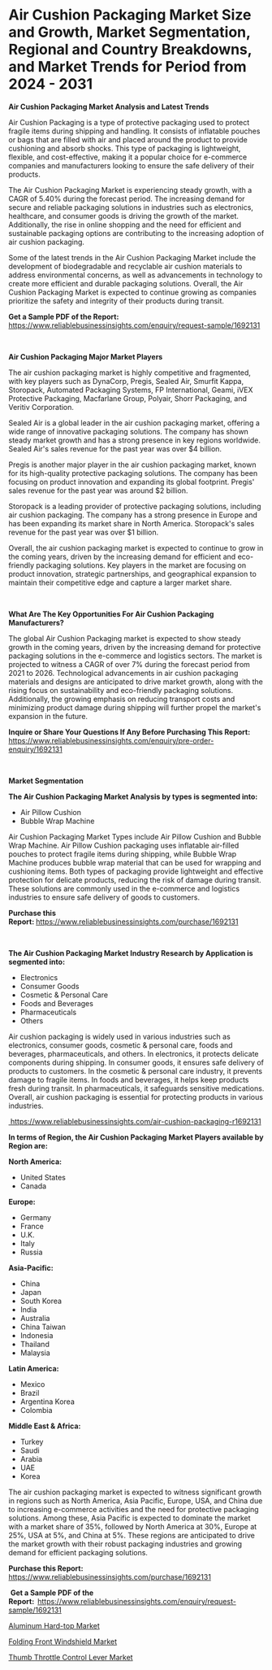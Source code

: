 <p><h1>Air Cushion Packaging Market Size and Growth, Market Segmentation, Regional and Country Breakdowns, and Market Trends for Period from 2024 -  2031</h1></p><p><strong>Air Cushion Packaging Market Analysis and Latest Trends</strong></p>
<p><p>Air Cushion Packaging is a type of protective packaging used to protect fragile items during shipping and handling. It consists of inflatable pouches or bags that are filled with air and placed around the product to provide cushioning and absorb shocks. This type of packaging is lightweight, flexible, and cost-effective, making it a popular choice for e-commerce companies and manufacturers looking to ensure the safe delivery of their products.</p><p>The Air Cushion Packaging Market is experiencing steady growth, with a CAGR of 5.40% during the forecast period. The increasing demand for secure and reliable packaging solutions in industries such as electronics, healthcare, and consumer goods is driving the growth of the market. Additionally, the rise in online shopping and the need for efficient and sustainable packaging options are contributing to the increasing adoption of air cushion packaging.</p><p>Some of the latest trends in the Air Cushion Packaging Market include the development of biodegradable and recyclable air cushion materials to address environmental concerns, as well as advancements in technology to create more efficient and durable packaging solutions. Overall, the Air Cushion Packaging Market is expected to continue growing as companies prioritize the safety and integrity of their products during transit.</p></p>
<p><strong>Get a Sample PDF of the Report:&nbsp;</strong> <a href="https://www.reliablebusinessinsights.com/enquiry/request-sample/1692131">https://www.reliablebusinessinsights.com/enquiry/request-sample/1692131</a></p>
<p>&nbsp;</p>
<p><strong>Air Cushion Packaging Major Market Players</strong></p>
<p><p>The air cushion packaging market is highly competitive and fragmented, with key players such as DynaCorp, Pregis, Sealed Air, Smurfit Kappa, Storopack, Automated Packaging Systems, FP International, Geami, iVEX Protective Packaging, Macfarlane Group, Polyair, Shorr Packaging, and Veritiv Corporation.</p><p>Sealed Air is a global leader in the air cushion packaging market, offering a wide range of innovative packaging solutions. The company has shown steady market growth and has a strong presence in key regions worldwide. Sealed Air's sales revenue for the past year was over $4 billion.</p><p>Pregis is another major player in the air cushion packaging market, known for its high-quality protective packaging solutions. The company has been focusing on product innovation and expanding its global footprint. Pregis' sales revenue for the past year was around $2 billion.</p><p>Storopack is a leading provider of protective packaging solutions, including air cushion packaging. The company has a strong presence in Europe and has been expanding its market share in North America. Storopack's sales revenue for the past year was over $1 billion.</p><p>Overall, the air cushion packaging market is expected to continue to grow in the coming years, driven by the increasing demand for efficient and eco-friendly packaging solutions. Key players in the market are focusing on product innovation, strategic partnerships, and geographical expansion to maintain their competitive edge and capture a larger market share.</p></p>
<p>&nbsp;</p>
<p><strong>What Are The Key Opportunities For Air Cushion Packaging Manufacturers?</strong></p>
<p><p>The global Air Cushion Packaging market is expected to show steady growth in the coming years, driven by the increasing demand for protective packaging solutions in the e-commerce and logistics sectors. The market is projected to witness a CAGR of over 7% during the forecast period from 2021 to 2026. Technological advancements in air cushion packaging materials and designs are anticipated to drive market growth, along with the rising focus on sustainability and eco-friendly packaging solutions. Additionally, the growing emphasis on reducing transport costs and minimizing product damage during shipping will further propel the market's expansion in the future.</p></p>
<p><strong>Inquire or Share Your Questions If Any Before Purchasing This Report:</strong> <a href="https://www.reliablebusinessinsights.com/enquiry/pre-order-enquiry/1692131">https://www.reliablebusinessinsights.com/enquiry/pre-order-enquiry/1692131</a></p>
<p>&nbsp;</p>
<p><strong>Market Segmentation</strong></p>
<p><strong>The Air Cushion Packaging Market Analysis by types is segmented into:</strong></p>
<p><ul><li>Air Pillow Cushion</li><li>Bubble Wrap Machine</li></ul></p>
<p><p>Air Cushion Packaging Market Types include Air Pillow Cushion and Bubble Wrap Machine. Air Pillow Cushion packaging uses inflatable air-filled pouches to protect fragile items during shipping, while Bubble Wrap Machine produces bubble wrap material that can be used for wrapping and cushioning items. Both types of packaging provide lightweight and effective protection for delicate products, reducing the risk of damage during transit. These solutions are commonly used in the e-commerce and logistics industries to ensure safe delivery of goods to customers.</p></p>
<p><strong>Purchase this Report:&nbsp;</strong><a href="https://www.reliablebusinessinsights.com/purchase/1692131">https://www.reliablebusinessinsights.com/purchase/1692131</a></p>
<p>&nbsp;</p>
<p><strong>The Air Cushion Packaging Market Industry Research by Application is segmented into:</strong></p>
<p><ul><li>Electronics</li><li>Consumer Goods</li><li>Cosmetic & Personal Care</li><li>Foods and Beverages</li><li>Pharmaceuticals</li><li>Others</li></ul></p>
<p><p>Air cushion packaging is widely used in various industries such as electronics, consumer goods, cosmetic & personal care, foods and beverages, pharmaceuticals, and others. In electronics, it protects delicate components during shipping. In consumer goods, it ensures safe delivery of products to customers. In the cosmetic & personal care industry, it prevents damage to fragile items. In foods and beverages, it helps keep products fresh during transit. In pharmaceuticals, it safeguards sensitive medications. Overall, air cushion packaging is essential for protecting products in various industries.</p></p>
<p><a href="https://www.reliablebusinessinsights.com/air-cushion-packaging-r1692131">&nbsp;https://www.reliablebusinessinsights.com/air-cushion-packaging-r1692131</a></p>
<p><strong>In terms of Region, the Air Cushion Packaging Market Players available by Region are:</strong></p>
<p>
    <p> <strong> North America: </strong>
        <ul>
            <li>United States</li>
            <li>Canada</li>
        </ul>
        </p> 
    <p> <strong> Europe: </strong>
        <ul>
            <li>Germany</li>
            <li>France</li>
            <li>U.K.</li>
            <li>Italy</li>
            <li>Russia</li>
        </ul>
        </p> 
    <p> <strong> Asia-Pacific: </strong>
        <ul>
            <li>China</li>
            <li>Japan</li>
            <li>South Korea</li>
            <li>India</li>
            <li>Australia</li>
            <li>China Taiwan</li>
            <li>Indonesia</li>
            <li>Thailand</li>
            <li>Malaysia</li>
        </ul>
        </p> 
    <p> <strong> Latin America: </strong>
        <ul>
            <li>Mexico</li>
            <li>Brazil</li>
            <li>Argentina Korea</li>
            <li>Colombia</li>
        </ul>
        </p> 
    <p> <strong> Middle East & Africa: </strong>
        <ul>
            <li>Turkey</li>
            <li>Saudi</li>
            <li>Arabia</li>
            <li>UAE</li>
            <li>Korea</li>
        </ul>
    </p>
    </p>
<p><p>The air cushion packaging market is expected to witness significant growth in regions such as North America, Asia Pacific, Europe, USA, and China due to increasing e-commerce activities and the need for protective packaging solutions. Among these, Asia Pacific is expected to dominate the market with a market share of 35%, followed by North America at 30%, Europe at 25%, USA at 5%, and China at 5%. These regions are anticipated to drive the market growth with their robust packaging industries and growing demand for efficient packaging solutions.</p></p>
<p><strong>Purchase this Report: </strong><a href="https://www.reliablebusinessinsights.com/purchase/1692131">https://www.reliablebusinessinsights.com/purchase/1692131</a></p>
<p>&nbsp;<strong>Get a Sample PDF of the Report:&nbsp;&nbsp;</strong><a href="https://www.reliablebusinessinsights.com/enquiry/request-sample/1692131">https://www.reliablebusinessinsights.com/enquiry/request-sample/1692131</a></p>
<p><strong></strong></p>
<p><p><a href="https://github.com/nathandecarvalho/Market-Research-Report-List-4/blob/main/aluminum-hard-top-market.md">Aluminum Hard-top Market</a></p><p><a href="https://github.com/julyju69/Market-Research-Report-List-4/blob/main/folding-front-windshield-market.md">Folding Front Windshield Market</a></p><p><a href="https://github.com/gdfhhhj/Market-Research-Report-List-5/blob/main/thumb-throttle-control-lever-market.md">Thumb Throttle Control Lever Market</a></p></p>
